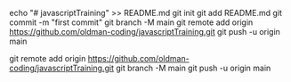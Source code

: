 <!-- …or create a new repository on the command line -->
echo "# javascriptTraining" >> README.md
git init
git add README.md
git commit -m "first commit"
git branch -M main
git remote add origin https://github.com/oldman-coding/javascriptTraining.git
git push -u origin main

<!-- …or push an existing repository from the command line -->
git remote add origin https://github.com/oldman-coding/javascriptTraining.git
git branch -M main
git push -u origin main